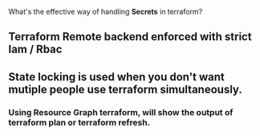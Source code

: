 What's the effective way of handling **Secrets** in terraform?

## Terraform Remote backend enforced with strict Iam / Rbac

## State locking is used when you don't want mutiple people use terraform simultaneously.

### Using Resource Graph terraform, will show the output of terraform plan or terraform refresh.

